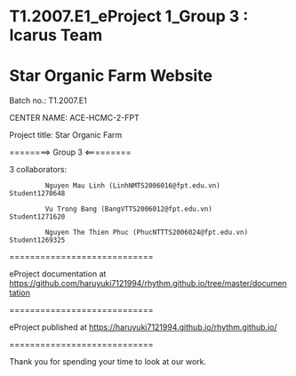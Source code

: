 # T1.2007.E1_eProject 1_Group 3 : Icarus Team
# Star Organic Farm Website
Batch no.: T1.2007.E1

CENTER NAME: ACE-HCMC-2-FPT

Project title: Star Organic Farm

========> Group 3 <=========

3 collaborators:

             Nguyen Mau Linh (LinhNMTS2006016@fpt.edu.vn)          Student1270648

             Vu Trong Bang (BangVTTS2006012@fpt.edu.vn)            Student1271620
             
             Nguyen The Thien Phuc (PhucNTTTS2006024@fpt.edu.vn)   Student1269325
============================

eProject documentation at https://github.com/haruyuki7121994/rhythm.github.io/tree/master/documentation

============================

eProject published at https://haruyuki7121994.github.io/rhythm.github.io/

============================

Thank you for spending your time to look at our work.

